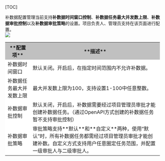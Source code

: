 [TOC]

补数据配置管理当前支持**补数据时间窗口控制**、**补数据任务最大并发数上限**、**补数据审批控制**以及**补数据审批策略**的设置。项目负责人、管理员支持在该页面进行配置。   
![](/documents/uploads/projects/EasyDataBook/202302/17412bce74816777.png)   

<table><tbody>
    <tr>
		<th bgcolor="#C0C0C0">**配置项**</th>
		<th bgcolor="#C0C0C0">**描述**</th>
	</tr>
	<tr>
		<td bgcolor=white>补数据时间窗口</td>
		<td bgcolor=white>默认关闭。开启后，在指定时间范围内不允许补数据。</td>
    </tr>
    <tr>
		<td bgcolor=white>补数据任务最大并发数上限</td>
		<td bgcolor=white>最大并发数上限为100，支持设置1-100中任意整数。</td>
    </tr>
    <tr>
		<td bgcolor=white>补数据审批控制</td>
		<td bgcolor=white>默认关闭，开启后，补数据需要经过项目管理员审批才能创建补数据任务。（通过OpenAPI方式创建的补数据任务暂不支持审批控制）</td>
    </tr>
	<tr>
		<td bgcolor=white>补数据审批策略</td>
		<td bgcolor=white>审批策略支持**默认**和**自定义**两种，使用“默认”时，所有补数据任务都需经过项目管理员审批才能创建补数。自定义方式支持用户任意圈定任务范围，并配置一级审批人与二级审批人。</td>
    </tr>
</table>